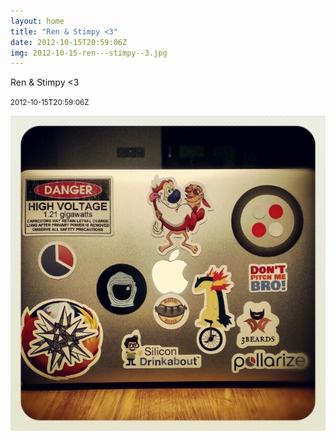 ```yaml
---
layout: home
title: "Ren & Stimpy <3"
date: 2012-10-15T20:59:06Z
img: 2012-10-15-ren---stimpy--3.jpg
---
```


Ren & Stimpy <3

<small>2012-10-15T20:59:06Z</small>

![Ren & Stimpy <3](2012-10-15-ren---stimpy--3.jpg)
